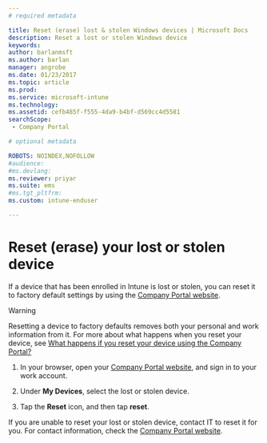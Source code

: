 ```yaml
---
# required metadata

title: Reset (erase) lost & stolen Windows devices | Microsoft Docs
description: Reset a lost or stolen Windows device
keywords:
author: barlanmsftms.author: barlan
manager: angrobe
ms.date: 01/23/2017
ms.topic: article
ms.prod:
ms.service: microsoft-intune
ms.technology:
ms.assetid: cefb485f-f555-4da9-b4bf-d569cc4d5581searchScope: - Company Portal

# optional metadata

ROBOTS: NOINDEX,NOFOLLOW
#audience:
#ms.devlang:
ms.reviewer: priyar
ms.suite: ems
#ms.tgt_pltfrm:
ms.custom: intune-enduser

---
```



# Reset (erase) your lost or stolen device

If a device that has been enrolled in Intune is lost or stolen, you can reset it to factory default settings by using the [Company Portal website](http://portal.manage.microsoft.com).


> [!WARNING]
> Resetting a device to factory defaults removes both your personal and work information from it. For more about what happens when you reset your device, see [What happens if you reset your device using the Company Portal?](what-happens-if-you-reset-your-device-using-the-company-portal-windows.md)


1.  In your browser, open your [Company Portal website](http://portal.manage.microsoft.com), and sign in to your work account.

2.  Under **My Devices**, select the lost or stolen device.

3.  Tap the **Reset** icon, and then tap **reset**.

If you are unable to reset your lost or stolen device, contact IT to reset it for you. For contact information, check the [Company Portal website](http://portal.manage.microsoft.com).
